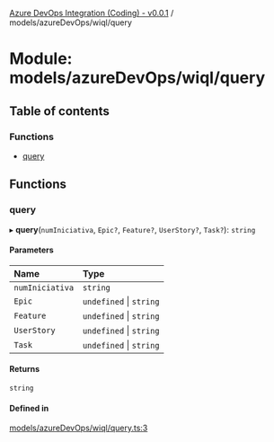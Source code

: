 [Azure DevOps Integration (Coding) - v0.0.1](../README.md) / models/azureDevOps/wiql/query

# Module: models/azureDevOps/wiql/query

## Table of contents

### Functions

- [query](models_azureDevOps_wiql_query.md#query)

## Functions

### query

▸ **query**(`numIniciativa`, `Epic?`, `Feature?`, `UserStory?`, `Task?`): `string`

#### Parameters

| Name | Type |
| :------ | :------ |
| `numIniciativa` | `string` |
| `Epic` | `undefined` \| `string` |
| `Feature` | `undefined` \| `string` |
| `UserStory` | `undefined` \| `string` |
| `Task` | `undefined` \| `string` |

#### Returns

`string`

#### Defined in

[models/azureDevOps/wiql/query.ts:3](https://github.com/jeysgar1/azure-devops-api-kms/blob/9e6388c/src/models/azureDevOps/wiql/query.ts#L3)
